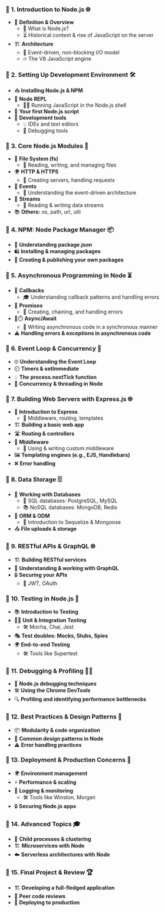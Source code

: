 ### 📌 **1. Introduction to Node.js** 🌐
   - 📘 **Definition & Overview**
     - 🧠 What is Node.js?
     - ⏳ Historical context & rise of JavaScript on the server
   - 🏗️ **Architecture**
     - 🔄 Event-driven, non-blocking I/O model
     - 🔥 The V8 JavaScript engine

### 📌 **2. Setting Up Development Environment** 🛠️
   - 📥 **Installing Node.js & NPM**
   - 🐚 **Node REPL**
     - 🏃‍♂️ Running JavaScript in the Node.js shell
   - 📜 **Your first Node.js script**
   - 🔧 **Development tools**
     - 💡 IDEs and text editors
     - 🐞 Debugging tools

### 📌 **3. Core Node.js Modules** 🔌
   - 📁 **File System (fs)**
     - 📖 Reading, writing, and managing files
   - 🌍 **HTTP & HTTPS**
     - 🚀 Creating servers, handling requests
   - 🎉 **Events**
     - 🤔 Understanding the event-driven architecture
   - 🌊 **Streams**
     - 💽 Reading & writing data streams
   - 📚 **Others:** os, path, url, util

### 📌 **4. NPM: Node Package Manager** 📦
   - 🧐 **Understanding package.json**
   - 🛍️ **Installing & managing packages**
   - 🎨 **Creating & publishing your own packages**

### 📌 **5. Asynchronous Programming in Node** ⏳
   - 🔄 **Callbacks**
     - 🎓 Understanding callback patterns and handling errors
   - 🤞 **Promises**
     - 🔗 Creating, chaining, and handling errors
   - 🚫⏱️ **Async/Await**
     - 📝 Writing asynchronous code in a synchronous manner
   - ⚠️ **Handling errors & exceptions in asynchronous code**

### 📌 **6. Event Loop & Concurrency** 🔄
   - 🤓 **Understanding the Event Loop**
   - ⏲️ **Timers & setImmediate**
   - 💡 **The process.nextTick function**
   - 🧶 **Concurrency & threading in Node**

### 📌 **7. Building Web Servers with Express.js** 🌐
   - 🚀 **Introduction to Express**
     - 🚧 Middleware, routing, templates
   - 🏗️ **Building a basic web app**
   - 🛣️ **Routing & controllers**
   - 🔄 **Middleware**
     - 🎨 Using & writing custom middleware
   - 🖼️ **Templating engines (e.g., EJS, Handlebars)**
   - ❌ **Error handling**

### 📌 **8. Data Storage** 🗄️
   - 🏦 **Working with Databases**
     - 🧱 SQL databases: PostgreSQL, MySQL
     - 📚 NoSQL databases: MongoDB, Redis
   - 🤖 **ORM & ODM**
     - 👋 Introduction to Sequelize & Mongoose
   - 📤 **File uploads & storage**

### 📌 **9. RESTful APIs & GraphQL** 🌐
   - 🏗️ **Building RESTful services**
   - 🌌 **Understanding & working with GraphQL**
   - 🔒 **Securing your APIs**
     - 🔑 JWT, OAuth

### 📌 **10. Testing in Node.js** 🧪
   - 📚 **Introduction to Testing**
   - 🕵️‍♂️ **Unit & Integration Testing**
     - 🛠️ Mocha, Chai, Jest
   - 🎭 **Test doubles: Mocks, Stubs, Spies**
   - 🌍 **End-to-end Testing**
     - 🛠️ Tools like Supertest

### 📌 **11. Debugging & Profiling** 🕵️‍♂️
   - 🐞 **Node.js debugging techniques**
   - 🛠️ **Using the Chrome DevTools**
   - 🔍 **Profiling and identifying performance bottlenecks**

### 📌 **12. Best Practices & Design Patterns** 🎨
   - 📦 **Modularity & code organization**
   - 🧠 **Common design patterns in Node**
   - ⚠️ **Error handling practices**

### 📌 **13. Deployment & Production Concerns** 🚀
   - 🌍 **Environment management**
   - ⚡ **Performance & scaling**
   - 📜 **Logging & monitoring**
     - 🛠️ Tools like Winston, Morgan
   - 🔒 **Securing Node.js apps**

### 📌 **14. Advanced Topics** 🎓
   - 🧠 **Child processes & clustering**
   - 🏗️ **Microservices with Node**
   - ☁️ **Serverless architectures with Node**

### 📌 **15. Final Project & Review** 🏆
   - 🏗️ **Developing a full-fledged application**
   - 📝 **Peer code reviews**
   - 🚀 **Deploying to production**
